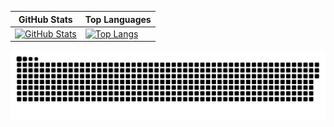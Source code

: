 <div align="center">

| GitHub Stats | Top Languages |
|--------------|---------------|
| [![GitHub Stats](https://github-readme-stats.vercel.app/api?username=Tetsu42&show_icons=true&theme=tokyonight)](https://github.com/Tetsu42) | [![Top Langs](https://github-readme-stats.vercel.app/api/top-langs/?username=Tetsu42&layout=compact&theme=tokyonight)](https://github.com/Tetsu42) |

![github-grid-snake.gif](https://github.com/Tetsu42/Tetsu42/blob/test/github-snake-dark.svg)
</div>
